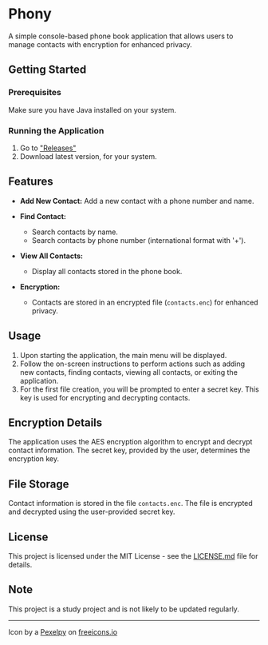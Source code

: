 # Phony

A simple console-based phone book application that allows users to manage contacts with encryption for enhanced privacy.

## Getting Started

### Prerequisites

Make sure you have Java installed on your system.

### Running the Application

1. Go to ["Releases"](https://github.com/EmerickGrimm/Phony/releases)
2. Download latest version, for your system.

## Features

- **Add New Contact:** Add a new contact with a phone number and name.

- **Find Contact:**
    - Search contacts by name.
    - Search contacts by phone number (international format with '+').

- **View All Contacts:**
    - Display all contacts stored in the phone book.

- **Encryption:**
    - Contacts are stored in an encrypted file (`contacts.enc`) for enhanced privacy.

## Usage

1. Upon starting the application, the main menu will be displayed.
2. Follow the on-screen instructions to perform actions such as adding new contacts, finding contacts, viewing all contacts, or exiting the application.
3. For the first file creation, you will be prompted to enter a secret key. This key is used for encrypting and decrypting contacts.

## Encryption Details

The application uses the AES encryption algorithm to encrypt and decrypt contact information. The secret key, provided by the user, determines the encryption key.

## File Storage

Contact information is stored in the file `contacts.enc`. The file is encrypted and decrypted using the user-provided secret key.

## License

This project is licensed under the MIT License - see the [LICENSE.md](LICENSE.md) file for details.

## Note

This project is a study project and is not likely to be updated regularly.
 
---
Icon by a [Pexelpy](https://freeicons.io/profile/433683) on [freeicons.io](https://freeicons.io)